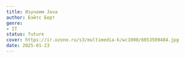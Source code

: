 ```yaml
---
title: Изучаем Java
author: Бэйтс Берт
genre:
- IT
status: future
cover: https://ir.ozone.ru/s3/multimedia-k/wc1000/6053509484.jpg
date: 2025-01-23
---
```


